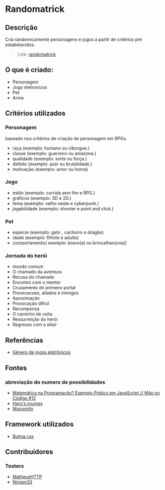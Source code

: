 # Randomatrick

## Descrição
Cria randomicamente personagens e jogos a partir de critérios pré estabelacidos.
> Link: [randomatrick](https://marcosramon00.github.io/randomatrick/)

## O que é criado:
- Personagem
- Jogo eletronicos
- Pet
- Arma

## Critérios utilizados
### Personagem
baseado nos critérios de criação de personagem em RPGs.

- raça (exemplo: humano ou ciborgue.)
- classe (exemplo: guerreiro ou amazona.)
- qualidade (exemplo: sorte ou força.)
- defeito (exemplo: azar ou brutalidade.)
- motivação (exemplo: amor ou honra)

### Jogo
- estilo (exemplo: corrida sem fim e RPG.)
- gráficos (exemplo: 3D e 2D.)
- tema (exemplo: velho oeste e cyberpunk.)
- jogabilidade (exemplo: shooter e point and click.)

### Pet
- espécie (exemplo: gato , cachorro e dragão)
- idade (exemplo: filhote e adulto)
- comportamento( exemplo: bravo(a) ou brincalhao(ona))

### Jornada do herói
- mundo comum
- O chamado da aventura
- Recusa do chamado
- Encontro com  o mentor
- Cruzamento do primeiro portal
- Provocacoes, aliados e inimigos
- Aproximação
- Provocação difícil
- Recompensa
- O caminho de volta
- Ressurreição do herói
- Regresso com o elixir

## Referências
- [Gênero de jogos eletrônicos](https://pt.wikipedia.org/wiki/G%C3%AAneros_de_jogos_eletr%C3%B4nicos#Gr%C3%A1ficos)


## Fontes
### abreviação do numero de possibilidades
- [Matemática na Programação? Exemplo Prático em JavaScript // Mão no Código #12](https://www.youtube.com/watch?v=oJxb3hg324M&list=PLVc5bWuiFQ8FQIWovvUiOO9ok_b6chPsh&index=12)
- [Hero's journey](https://en.wikipedia.org/wiki/Hero%27s_journey)
- [Monomito](https://pt.wikipedia.org/wiki/Monomito)

## Framework utilizados
- [Bulma css](https://bulma.io/)

## Contribuidores
### Testers
- [MatheusHTTP](https://github.com/MatheusHTTP)
- [Ninjam33](https://github.com/Ninjam33)
